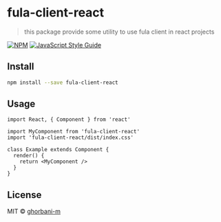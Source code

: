 # fula-client-react

> this package provide some utility to use fula client in react projects

[![NPM](https://img.shields.io/npm/v/fula-client-react.svg)](https://www.npmjs.com/package/fula-client-react) [![JavaScript Style Guide](https://img.shields.io/badge/code_style-standard-brightgreen.svg)](https://standardjs.com)

## Install

```bash
npm install --save fula-client-react
```

## Usage

```tsx
import React, { Component } from 'react'

import MyComponent from 'fula-client-react'
import 'fula-client-react/dist/index.css'

class Example extends Component {
  render() {
    return <MyComponent />
  }
}
```

## License

MIT © [ghorbani-m](https://github.com/ghorbani-m)
